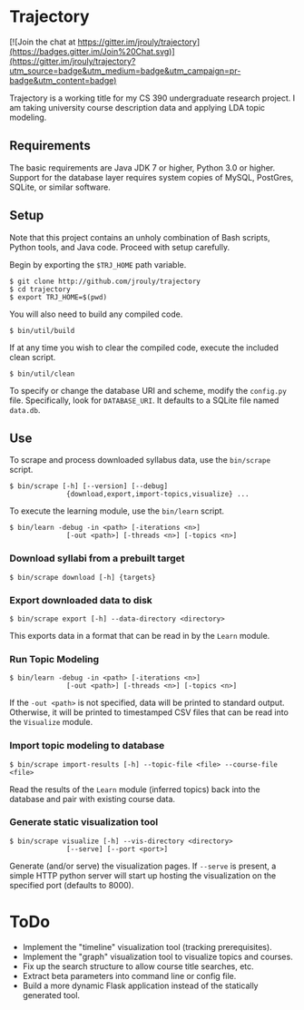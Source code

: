 # Trajectory

[![Join the chat at https://gitter.im/jrouly/trajectory](https://badges.gitter.im/Join%20Chat.svg)](https://gitter.im/jrouly/trajectory?utm_source=badge&utm_medium=badge&utm_campaign=pr-badge&utm_content=badge)

Trajectory is a working title for my CS 390 undergraduate research project. I am taking university course description data and applying LDA topic modeling.

## Requirements

The basic requirements are Java JDK 7 or higher, Python 3.0 or higher. Support for the database layer requires system copies of MySQL, PostGres, SQLite, or similar software.


## Setup

Note that this project contains an unholy combination of Bash scripts, Python tools, and Java code. Proceed with setup carefully.

Begin by exporting the `$TRJ_HOME` path variable.

    $ git clone http://github.com/jrouly/trajectory
    $ cd trajectory
    $ export TRJ_HOME=$(pwd)

You will also need to build any compiled code.

    $ bin/util/build

If at any time you wish to clear the compiled code, execute the included clean script.

    $ bin/util/clean

To specify or change the database URI and scheme, modify the `config.py` file. Specifically, look for `DATABASE_URI`. It defaults to a SQLite file named `data.db`.

## Use

To scrape and process downloaded syllabus data, use the `bin/scrape` script.

    $ bin/scrape [-h] [--version] [--debug]
                  {download,export,import-topics,visualize} ...

To execute the learning module, use the `bin/learn` script.

    $ bin/learn -debug -in <path> [-iterations <n>]
                  [-out <path>] [-threads <n>] [-topics <n>]

### Download syllabi from a prebuilt target

    $ bin/scrape download [-h] {targets}

### Export downloaded data to disk

    $ bin/scrape export [-h] --data-directory <directory>

This exports data in a format that can be read in by the `Learn` module.

### Run Topic Modeling

    $ bin/learn -debug -in <path> [-iterations <n>]
                  [-out <path>] [-threads <n>] [-topics <n>]

If the `-out <path>` is not specified, data will be printed to standard output. Otherwise, it will be printed to timestamped CSV files that can be read into the `Visualize` module.

### Import topic modeling to database

    $ bin/scrape import-results [-h] --topic-file <file> --course-file <file>

Read the results of the `Learn` module (inferred topics) back into the database and pair with existing course data.

### Generate static visualization tool

    $ bin/scrape visualize [-h] --vis-directory <directory>
                  [--serve] [--port <port>]

Generate (and/or serve) the visualization pages. If `--serve` is present, a simple HTTP python server will start up hosting the visualization on the specified port (defaults to 8000).

# ToDo

+ Implement the "timeline" visualization tool (tracking prerequisites).
+ Implement the "graph" visualization tool to visualize topics and courses.
+ Fix up the search structure to allow course title searches, etc.
+ Extract beta parameters into command line or config file.
+ Build a more dynamic Flask application instead of the statically generated tool.
